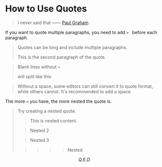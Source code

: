 # How to Use Quotes

> I never said that —— [Paul Graham](https://paulgraham.com/wids.html)

If you want to quote multiple paragraphs, you need to add `> ` before each paragraph.

> Quotes can be long and include multiple paragraphs.
>
> This is the second paragraph of the quote.

> Blank lines without `> `
>
> will split like this

> Without a space, some editors can still convert it to quote format, while others cannot. It's recommended to add a space.

The more `>` you have, the more nested the quote is.

> Try creating a nested quote.
>
> > This is nested content.
>
> > Nested 2
>
> > Nested 3
>
> > > > > Nested

$$ Q.E.D $$
